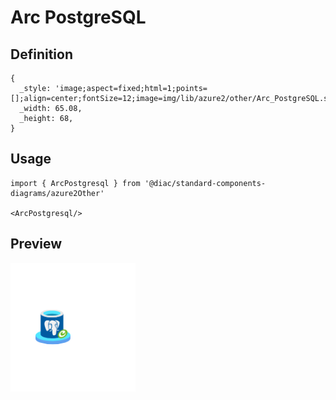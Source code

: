 # Arc PostgreSQL

## Definition

```
{
  _style: 'image;aspect=fixed;html=1;points=[];align=center;fontSize=12;image=img/lib/azure2/other/Arc_PostgreSQL.svg;strokeColor=none;',
  _width: 65.08,
  _height: 68,
}
```

## Usage

```
import { ArcPostgresql } from '@diac/standard-components-diagrams/azure2Other'

<ArcPostgresql/>
```

## Preview

<img src="./arc-postgresql.png" width="200"/>
